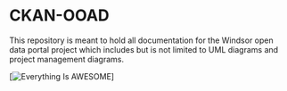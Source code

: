 # CKAN-OOAD
This repository is meant to hold all documentation for the Windsor open data portal project which includes but is not limited to UML diagrams and project management diagrams.

                
[![Everything Is AWESOME](https://github.com/wynnewuu/CKAN-OOAD-Windsor-Open-Data-Portal/blob/main/mock_site.jpg?raw=true)]
